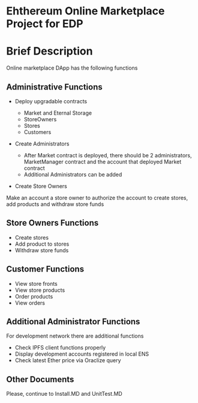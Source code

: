 # Ehthereum Online Marketplace Project for EDP

# Brief Description 

Online marketplace DApp has the following functions

## Administrative Functions 

* Deploy upgradable contracts

  * Market and Eternal Storage
  * StoreOwners
  * Stores 
  * Customers

* Create Administrators

  * After Market contract is deployed, there should be 2 administrators, MarketManager    contract and the account that deployed Market contract
  * Additional Administrators can be added 

* Create Store Owners 

Make an account a store owner to authorize the account to create stores, add products and withdraw store funds

## Store Owners Functions

* Create stores
* Add product to stores
* Withdraw store funds

## Customer Functions 

* View store fronts
* View store products
* Order products
* View orders

## Additional Administrator Functions

For development network there are additional functions

* Check IPFS client functions properly
* Display development accounts registered in local ENS
* Check latest Ether price via Oraclize query

## Other Documents

Please, continue to Install.MD and UnitTest.MD